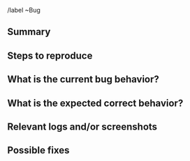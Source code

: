 /label ~Bug

## Summary

<!-- Summarize the bug encountered concisely -->

## Steps to reproduce

<!-- How one can reproduce the issue - this is very important -->

## What is the current bug behavior?

<!-- What actually happens -->

## What is the expected correct behavior?

<!-- What you should see instead -->

## Relevant logs and/or screenshots

<!-- Paste any relevant logs - use code blocks (```) to format console output, logs, and code, as
it's very hard to read otherwise. -->

## Possible fixes

<!-- If you can, link to the line of code that might be responsible for the problem -->

